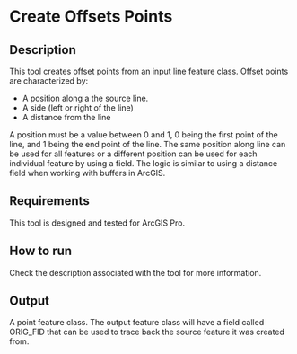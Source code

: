 # Create Offsets Points

## Description

This tool creates offset points from an input line feature class. Offset points are characterized by:
 - A position along a the source line.
 - A side (left or right of the line)
 - A distance from the line

A position must be a value between 0 and 1, 0 being the first point of the line, and 1 being the end point of the line. The same position along line can be used for all features or a different position can be used for each individual feature by using a field. The logic is similar to using a distance field when working with buffers in ArcGIS.

 ## Requirements

 This tool is designed and tested for ArcGIS Pro.

 ## How to run

Check the description associated with the tool for more information.

 ## Output

 A point feature class. The output feature class will have a field called ORIG_FID that can be used to trace back the source feature it was created from.